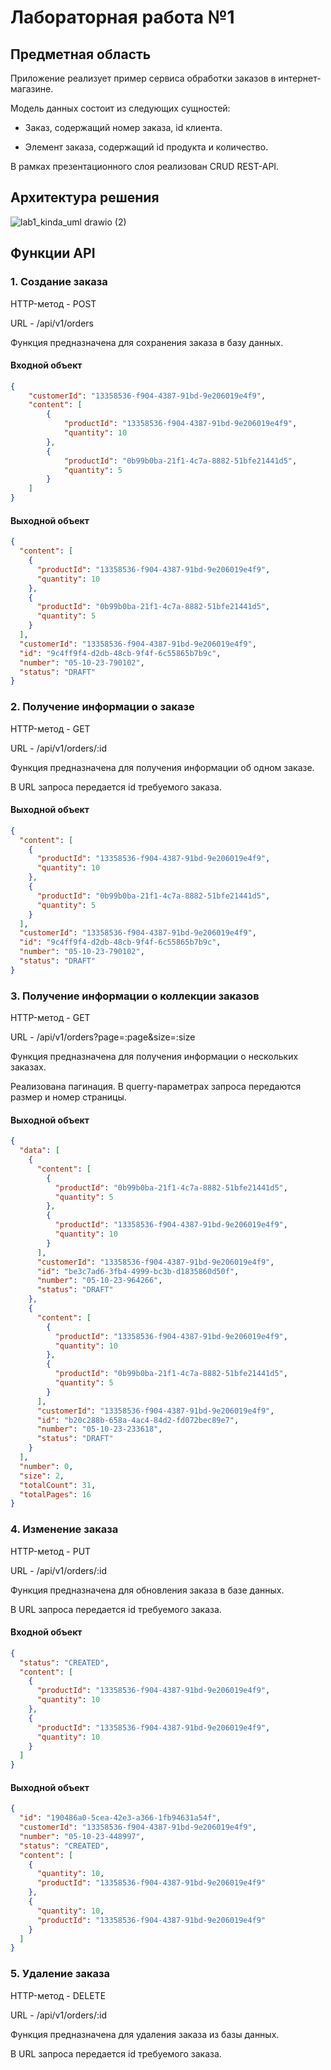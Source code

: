 # Лабораторная работа №1
## Предметная область
Приложение реализует пример сервиса обработки заказов в интернет-магазине.

Модель данных состоит из следующих сущностей: 

- Заказ, содержащий номер заказа, id клиента.

- Элемент заказа, содержащий id продукта и количество.

В рамках презентационного слоя реализован CRUD REST-API.
## Архитектура решения
![lab1_kinda_uml drawio (2)](https://github.com/denshustanov/esa-lab-1/assets/63245753/3a271c9a-b427-4bc1-bbba-6ec9359756f9)

## Функции API
### 1. Создание заказа

HTTP-метод - POST

URL - /api/v1/orders

Функция предназначена для сохранения заказа в базу данных.

#### Входной объект
```json
{
    "customerId": "13358536-f904-4387-91bd-9e206019e4f9",
    "content": [
        {
            "productId": "13358536-f904-4387-91bd-9e206019e4f9",
            "quantity": 10
        },
        {
            "productId": "0b99b0ba-21f1-4c7a-8882-51bfe21441d5",
            "quantity": 5
        }
    ]
} 
```
#### Выходной объект
```json
{
  "content": [
    {
      "productId": "13358536-f904-4387-91bd-9e206019e4f9",
      "quantity": 10
    },
    {
      "productId": "0b99b0ba-21f1-4c7a-8882-51bfe21441d5",
      "quantity": 5
    }
  ],
  "customerId": "13358536-f904-4387-91bd-9e206019e4f9",
  "id": "9c4ff9f4-d2db-48cb-9f4f-6c55865b7b9c",
  "number": "05-10-23-790102",
  "status": "DRAFT"
}
```

### 2. Получение информации о заказе

HTTP-метод - GET

URL - /api/v1/orders/:id

Функция предназначена для получения информации об одном заказе.

В URL запроса передается id требуемого заказа.


#### Выходной объект
```json
{
  "content": [
    {
      "productId": "13358536-f904-4387-91bd-9e206019e4f9",
      "quantity": 10
    },
    {
      "productId": "0b99b0ba-21f1-4c7a-8882-51bfe21441d5",
      "quantity": 5
    }
  ],
  "customerId": "13358536-f904-4387-91bd-9e206019e4f9",
  "id": "9c4ff9f4-d2db-48cb-9f4f-6c55865b7b9c",
  "number": "05-10-23-790102",
  "status": "DRAFT"
}
```

### 3. Получение информации о коллекции заказов

HTTP-метод - GET

URL - /api/v1/orders?page=:page&size=:size

Функция предназначена для получения информации о нескольких  заказах.

Реализована пагинация. В querry-параметрах запроса передаются размер и номер страницы.


#### Выходной объект
```json
{
  "data": [
    {
      "content": [
        {
          "productId": "0b99b0ba-21f1-4c7a-8882-51bfe21441d5",
          "quantity": 5
        },
        {
          "productId": "13358536-f904-4387-91bd-9e206019e4f9",
          "quantity": 10
        }
      ],
      "customerId": "13358536-f904-4387-91bd-9e206019e4f9",
      "id": "be3c7ad6-3fb4-4999-bc3b-d1835860d50f",
      "number": "05-10-23-964266",
      "status": "DRAFT"
    },
    {
      "content": [
        {
          "productId": "13358536-f904-4387-91bd-9e206019e4f9",
          "quantity": 10
        },
        {
          "productId": "0b99b0ba-21f1-4c7a-8882-51bfe21441d5",
          "quantity": 5
        }
      ],
      "customerId": "13358536-f904-4387-91bd-9e206019e4f9",
      "id": "b20c288b-658a-4ac4-84d2-fd072bec89e7",
      "number": "05-10-23-233618",
      "status": "DRAFT"
    }
  ],
  "number": 0,
  "size": 2,
  "totalCount": 31,
  "totalPages": 16
}
```

### 4. Изменение заказа

HTTP-метод - PUT

URL - /api/v1/orders/:id

Функция предназначена для обновления заказа в базе данных.

В URL запроса передается id требуемого заказа.

#### Входной объект
```json
{
  "status": "CREATED",
  "content": [
    {
      "productId": "13358536-f904-4387-91bd-9e206019e4f9",
      "quantity": 10
    },
    {
      "productId": "13358536-f904-4387-91bd-9e206019e4f9",
      "quantity": 10
    }
  ]
}
```
#### Выходной объект
```json
{
  "id": "190486a0-5cea-42e3-a366-1fb94631a54f",
  "customerId": "13358536-f904-4387-91bd-9e206019e4f9",
  "number": "05-10-23-448997",
  "status": "CREATED",
  "content": [
    {
      "quantity": 10,
      "productId": "13358536-f904-4387-91bd-9e206019e4f9"
    },
    {
      "quantity": 10,
      "productId": "13358536-f904-4387-91bd-9e206019e4f9"
    }
  ]
}
```

### 5. Удаление заказа

HTTP-метод - DELETE

URL - /api/v1/orders/:id

Функция предназначена для удаления заказа из базы данных.

В URL запроса передается id требуемого заказа.
